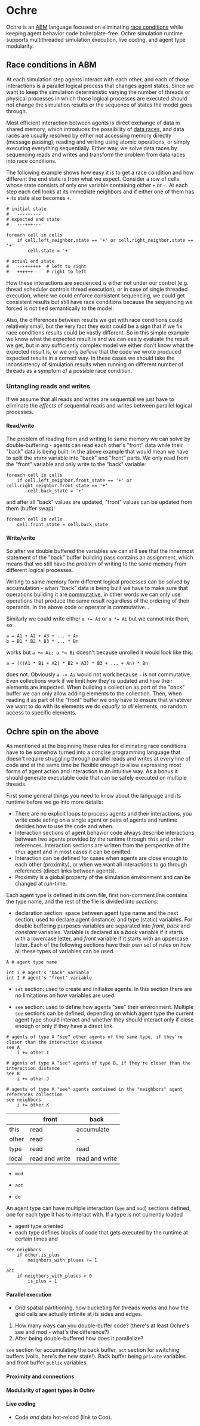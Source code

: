 # Ochre

Ochre is an [ABM](https://en.wikipedia.org/wiki/Agent-based_model) language focused on eliminating [race conditions](https://en.wikipedia.org/wiki/Race_condition) while keeping agent behavior code boilerplate-free. Ochre simulation runtime supports multithreaded simulation execution, live coding, and agent type modularity.

## Race conditions in ABM

At each simulation step agents interact with each other, and each of those interactions is a parallel logical process that changes agent states. Since we want to keep the simulation deterministic varying the number of threads or physical processes in which those logical processes are executed should not change the simulation results or the sequence of states the model goes through.

Most efficient interaction between agents is direct exchange of data in shared memory, which introduces the possibility of [data races](https://en.wikipedia.org/wiki/Race_condition#Data_race), and data races are usually resolved by either not accessing memory directly (message passing), reading and writing using atomic operations, or simply executing everything sequentially. Either way, we solve data races by sequencing reads and writes and transform the problem from data races into race conditions.

The following example shows how easy it is to get a race condition and how different the end state is from what we expect. Consider a row of cells whose state consists of only one variable containing either `+` or `-`. At each step each cell looks at its immediate neighbors and if either one of them has `+` its state also becomes `+`.

```
# initial state
#   ----+----
# expected end state
#   ---+++---

foreach cell in cells
    if cell.left_neighbor.state == '+' or cell.right_neighbor.state == '+'
        cell.state = '+'

# actual end state
#   ---++++++  # left to right
#   ++++++---  # right to left
```

How these interactions are sequenced is either not under our control (e.g. thread scheduler controls thread execution), or in case of single threaded execution, where we could enforce consistent sequencing, we could get consistent results but still have race conditions because the sequencing we forced is not tied semantically to the model.

Also, the differences between results we get with race conditions could relatively small, but the very fact they exist could be a sign that if we fix race conditions results could be vastly different. So in this simple example we know what the expected result is and we can easily evaluate the result we get, but in any sufficiently complex model we either don't know what the expected result is, or we only *believe* that the code we wrote produced expected results in a correct way. In these cases we should take the inconsistency of simulation results when running on different number of threads as a symptom of a possible race condition.

### Untangling reads and writes

If we assume that all reads and writes are sequential we just have to eliminate the *effects* of sequential reads and writes between parallel logical processes.

#### Read/write

The problem of reading from and writing to same memory we can solve by double-buffering - agents can read each other's "front" data while their "back" data is being built. In the above example that would mean we have to split the `state` variable into "back" and "front" parts. We only read from the "front" variable and only write to the "back" variable:

```
foreach cell in cells
    if cell.left_neighbor.front_state == '+' or cell.right_neighbor.front_state == '+'
        cell.back_state = '+'
```

and after all "back" values are updated, "front" values can be updated from them (buffer swap):

```
foreach cell in cells
    cell.front_state = cell.back_state
```

#### Write/write

So after we double buffered the variables we can still see that the innermost statement of the "back" buffer building pass contains an assignment, which means that we still have the problem of writing to the same memory from different logical processes.

Writing to same memory form different logical processes can be solved by accumulation - when "back" data is being built we have to make sure that operations building it are [commutative](https://en.wikipedia.org/wiki/Commutative_property), in other words we can only use operations that produce the same result regardless of the ordering of their operands. In the above code `or` operator is commutative...

Similarly we could write either `a += Ai` or `a *= Ai` but we cannot mix them, so:

```
a = A1 + A2 + A3 + ... + An
b = B1 * B2 * B3 * ... * Bn
```

works but `a += Ai; a *= Bi` doesn't because unrolled it would look like this:

```
a = (((A1 * B1 + A2) * B2 + A3) * B3 + ... + An) * Bn
```

does not. Obviously `a -= Ai` would not work because `-` is not commutative. Even collections work if we limit how they're updated and how their elements are inspected. When building a collection as part of the "back" buffer we can only allow adding elements to the collection. Then, when reading it as part of the "front" buffer we only have to ensure that whatever we want to do with its elements we do *equally* to *all* elements, no random access to specific elements.

## Ochre spin on the above

As mentioned at the beginning these rules for eliminating race conditions have to be somehow turned into a concise programming language that doesn't require struggling through parallel reads and writes at every line of code and at the same time be flexible enough to allow expressing most forms of agent action and interaction in an intuitive way. As a bonus it should generate executable code that can be safely executed on multiple threads.

First some general things you need to know about the language and its runtime before we go into more details:
* There are no explicit loops to process agents and their interactions, you write code acting on a single agent or pairs of agents and runtime decides how to use the code and when.
* Interaction sections of agent behavior code always describe interactions between two agents provided by the runtime through `this` and `other` references. Interaction sections are written from the perspective of the `this` agent and in most cases it can be omitted.
* Interaction can be defined for cases when agents are close enough to each other (proximity), or when we want all interactions to go through references (direct links between agents).
* Proximity is a global property of the simulation environment and can be changed at run-time.

Each agent type is defined in its own file, first non-comment line contains the type name, and the rest of the file is divided into *sections*:

* declaration section: space between agent type name and the next section, used to declare agent (instance) and type (static) variables. For double buffering purposes variables are separated into *front*, *back* and *constant* variables. Variable is declared as a *back* variable if it starts with a lowercase letter, and *front* variable if it starts with an uppercase letter. Each of the following sections have their own set of rules on how all these types of variables can be used.

```
A # agent type name

int i # agent's "back" variable
int I # agent's "front" variable
```

* `set` section: used to create and initialize agents. In this section there are no limitations on how variables are used.

* `see` section: used to define how agents "see" their environment. Multiple `see` sections can be defined, depending on which agent type the current agent type should interact and whether they should interact only if close enough or only if they have a direct link.

```
# agents of type A "see" other agents of the same type, if they're closer than the interaction distance
see A
    i += other.I

# agents of type A "see" agents of type B, if they're closer than the interaction distance
see B
    i += other.J

# agents of type A "see" agents contained in the "neighbors" agent references collection
see neighbors
    i += other.K
```

| | front | back
| --- | --- | ---
| this | read | accumulate
| other | read | -
| type | read | read
| local | read and write | read and write

* `mod`

* `act`

* `do`

An agent type can have multiple interaction (`see` and `mod`) sections defined, one for each type it has to interact with. If a type is not currently loaded
- agent type oriented
- each type defines blocks of code that gets executed by the runtime at certain times and

```
see neighbors
    if other.is_plus
        neighbors_with_pluses += 1

act
    if neighbors_with_pluses > 0
        is_plus = 1
```

#### Parallel execution

- Grid spatial partitioning, how bucketing for threads works and how the grid cells are actually infinite at its sides and edges.
1. How many ways can you double-buffer code? (there's at least Ochre's see and mod - what's the difference?)
2. After being double-buffered how does it parallelize?

`see` section for accumulating the back buffer, `act` section for switching buffers (voila, here's the new state!). Back buffer being `private` variables and front buffer `public` variables.

#### Proximity and connections

#### Modularity of agent types in Ochre


#### Live coding

- Code *and* data hot-reload (link to Coo).
